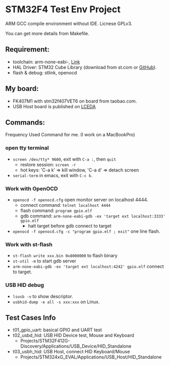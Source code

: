 # STM32F4 Test Env Project

  ARM GCC compile environment without IDE. Licnese GPLv3.

  You can get more details from Makefile.


## Requirement:
  * toolchain: arm-none-eabi-, [Link](https://developer.arm.com/tools-and-software/open-source-software/developer-tools/gnu-toolchain/gnu-rm/downloads)
  * HAL Driver: STM32 Cube Library (download from st.com or [GitHub](https://github.com/STMicroelectronics/STM32CubeF4)).
  * flash & debug: stlink, openocd 


## My board:
  * FK407M1 with stm32f407VET6 on board from taobao.com.
  * USB Host board is published on [LCEDA](https://oshwhub.com/xzhong86/fk407m1_conv_board)

## Commands:

  Frequency Used Command for me. (I work on a MacBookPro)

### open tty terminal
  * `screen /dev/tty* 9600`, exit with `C-a :`, then `quit`
    * restore session: `screen -r`
    * hot keys: 'C-a k' => kill window, 'C-a d' => detach screen
  * `serial-term` in emacs, exit with `C-c k`.

### Work with OpenOCD
  * `openocd -f openocd.cfg` open monitor server on localhost 4444.
    * connect command: `telnet localhost 4444`
    * flash command: `program gpio.elf`
    * gdb command: `arm-none-eabi-gdb -ex 'target ext localhost:3333' gpio.elf`
      - halt target before gdb connect to target
  * `openocd -f openocd.cfg -c "program gpio.elf ; exit"` one line flash.


### Work with st-flash
  * `st-flash write xxx.bin 0x8000000` to flash binary
  * `st-util -m` to start gdb server
  * `arm-none-eabi-gdb -ex 'target ext localhost:4242' gpio.elf` connect to target.

### USB HID debug
  * `lsusb -v` to show descriptor.
  * `usbhid-dump -e all -s xxx:xxx` on Linux.

## Test Cases Info

  * t01_gpio_uart:   basical GPIO and UART test
  * t02_usbd_hid:    USB HID Device test, Mouse and Keyboard
    * Projects/STM32F412G-Discovery/Applications/USB_Device/HID_Standalone
  * t03_usbh_hid:    USB Host, connect HID Keyboard/Mouse
    * Projects/STM324xG_EVAL/Applications/USB_Host/HID_Standalone

